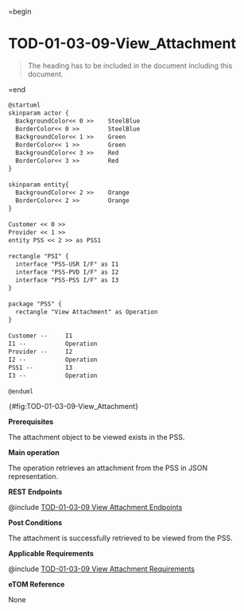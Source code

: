 =begin

# TOD-01-03-09-View_Attachment

> The heading has to be included in the document including this document.

=end

```plantuml
@startuml
skinparam actor {
  BackgroundColor<< 0 >> 	SteelBlue
  BorderColor<< 0 >> 		SteelBlue
  BackgroundColor<< 1 >> 	Green
  BorderColor<< 1 >> 		Green
  BackgroundColor<< 3 >> 	Red
  BorderColor<< 3 >> 		Red
}

skinparam entity{
  BackgroundColor<< 2 >> 	Orange
  BorderColor<< 2 >> 		Orange
}

Customer << 0 >> 
Provider << 1 >>
entity PSS << 2 >> as PSS1

rectangle "PSI" {
  interface "PSS-USR I/F" as I1
  interface "PSS-PVD I/F" as I2
  interface "PSS-PSS I/F" as I3
}

package "PSS" {
  rectangle "View Attachment" as Operation
}

Customer --	    I1
I1 --           Operation
Provider --	    I2
I2 --           Operation
PSS1 --         I3
I3 --           Operation

@enduml

```

![TOD-01-03-09: View Attachment](../../common/pixel.png){#fig:TOD-01-03-09-View_Attachment}

**Prerequisites**

The attachment object to be viewed exists in the PSS.

**Main operation**

The operation retrieves an attachment from the PSS in JSON representation.

**REST Endpoints**

@include [TOD-01-03-09 View Attachment Endpoints](endpoints/TOD-01-03-09-View_Attachment-endpoints.md)

**Post Conditions**

The attachment is successfully retrieved to be viewed from the PSS.

**Applicable Requirements**

@include [TOD-01-03-09 View Attachment Requirements](requirements/TOD-01-03-09-View_Attachment-requirements.md)

**eTOM Reference**

None
